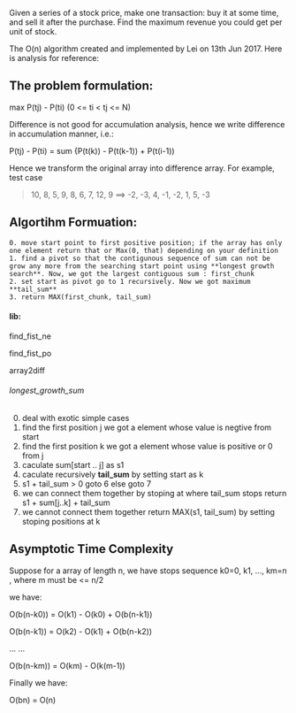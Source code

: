 Given a series of a stock price, make one transaction: buy it at some time, and sell it after the purchase. Find the maximum revenue you could get per unit of stock.

The O\(n\) algorithm created and implemented by Lei on 13th Jun 2017. Here is analysis for reference:

## The problem formulation:
max P\(tj\) - P\(ti\) \(0 <= ti < tj <= N\)

Difference is not good for accumulation analysis, hence we write difference in accumulation manner, i.e.:

P\(tj\) - P\(ti\) = sum {P\(t\(k\)\) - P\(t\(k-1\)\) + P\(t\(i-1\)\)

Hence we transform the original array into difference array. For example, test case 

> 10, 8, 5, 9, 8, 6, 7, 12, 9 ==\> -2, -3, 4, -1, -2, 1, 5, -3

## Algortihm Formuation:
    0. move start point to first positive position; if the array has only one element return that or Max(0, that) depending on your definition
    1. find a pivot so that the contigunous sequence of sum can not be grow any more from the searching start point using **longest growth search**. Now, we got the largest contiguous sum : first_chunk
    2. set start as pivot go to 1 recursively. Now we got maximum **tail_sum**
    3. return MAX(first_chunk, tail_sum)

#### lib:
find\_fist\_ne

find\_fist\_po

array2diff

###### longest\_growth\_sum
0. deal with exotic simple cases
1. find the first position j we got a element whose value is negtive from start
2. find the first position k we got a element whose value is positive or 0 from j
3. caculate sum[start .. j] as s1
4. caculate recursively **tail_sum** by setting start as k
5. s1 + tail_sum > 0 goto 6 else goto 7
6. we can connect them together by stoping at where tail_sum stops return s1 + sum[j..k] + tail_sum
7. we cannot connect them together return MAX(s1, tail_sum) by setting stoping positions at k

## Asymptotic Time Complexity
Suppose for a array of length n, we have stops sequence k0=0, k1, ..., km=n
, where m must be <= n/2

we have:

O\(b\(n-k0\)\) = O\(k1\) - O\(k0\) + O\(b\(n-k1\)\)

O\(b\(n-k1\)\) = O\(k2\) - O\(k1\) + O\(b\(n-k2\)\)

... ...

O\(b\(n-km\)\) = O\(km\) - O\(k\(m-1\)\)

Finally we have:

O(bn) = O\(n\)
